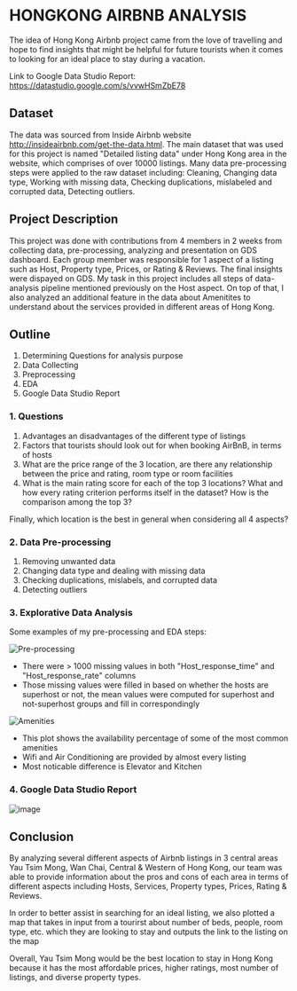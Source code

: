 #  HONGKONG AIRBNB ANALYSIS
The idea of Hong Kong Airbnb project came from the love of travelling and hope to find insights that might be helpful for future tourists when it comes to looking for an ideal place to stay during a vacation.

Link to Google Data Studio Report: https://datastudio.google.com/s/vvwHSmZbE78

## Dataset
The data was sourced from Inside Airbnb website http://insideairbnb.com/get-the-data.html.
The main dataset that was used for this project is named "Detailed listing data" under Hong Kong area in the website, which comprises of over 10000 listings.
Many data pre-processing steps were applied to the raw dataset including: Cleaning, Changing data type, Working with missing data, Checking duplications, mislabeled and corrupted data, Detecting outliers.

## Project Description
This project was done with contributions from 4 members in 2 weeks from collecting data, pre-processing, analyzing and presentation on GDS dashboard. Each group member was responsible for 1 aspect of a listing such as Host, Property type, Prices, or Rating & Reviews. The final insights were dispayed on GDS. My task in this project includes all steps of data-analysis pipeline mentioned previously on the Host aspect. On top of that, I also analyzed an additional feature in the data about Amenitites to understand about the services provided in different areas of Hong Kong.

## Outline
1. Determining Questions for analysis purpose
2. Data Collecting
3. Preprocessing
4. EDA
5. Google Data Studio Report

### 1. Questions 
1. Advantages an disadvantages of the different type of listings
2. Factors that tourists should look out for when booking AirBnB, in terms of hosts
3. What are the price range of the 3 location, are there any relationship between the price and rating, room type or room facilities
4. What is the main rating score for each of the top 3 locations? What and how every rating criterion performs itself in the dataset? How is the comparison among the top 3?

Finally, which location is the best in general when considering all 4 aspects?

### 2. Data Pre-processing
1. Removing unwanted data
2. Changing data type and dealing with missing data
3. Checking duplications, mislabels, and corrupted data
4. Detecting outliers

### 3. Explorative Data Analysis
Some examples of my pre-processing and EDA steps:

![Pre-processing](https://user-images.githubusercontent.com/84905432/135478163-91a15f57-31a9-40ba-9e16-23806b080065.png)

- There were > 1000 missing values in both "Host_response_time" and "Host_response_rate" columns
- Those missing values were filled in based on whether the hosts are superhost or not, the mean values were computed for superhost and not-superhost groups and fill in correspondingly

![Amenities](https://user-images.githubusercontent.com/84905432/135466115-9cc812d3-ed8f-4858-9ce6-14406f736324.png)

- This plot shows the availability percentage of some of the most common amenities 
- Wifi and Air Conditioning are provided by almost every listing
- Most noticable difference is Elevator and Kitchen 

### 4. Google Data Studio Report

![image](https://user-images.githubusercontent.com/84905432/135481566-8932f544-b7d1-4327-9f96-0b4f6472af22.png)

## Conclusion

By analyzing several different aspects of Airbnb listings in 3 central areas Yau Tsim Mong, Wan Chai, Central & Western of Hong Kong, our team was able to provide information about the pros and cons of each area in terms of different aspects including Hosts, Services, Property types, Prices, Rating & Reviews.

In order to better assist in searching for an ideal listing, we also plotted a map that takes in input from a tourirst about number of beds, people, room type, etc. which they are looking to stay and outputs the link to the listing on the map

Overall, Yau Tsim Mong would be the best location to stay in Hong Kong because it has the most affordable prices, higher ratings, most number of listings, and diverse property types.
